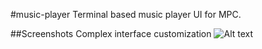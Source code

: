 #music-player
Terminal based music player UI for MPC.

##Screenshots
Complex interface customization
![Alt text](https://emptytincan.com/r/e0mnv "Interface configuration 2")